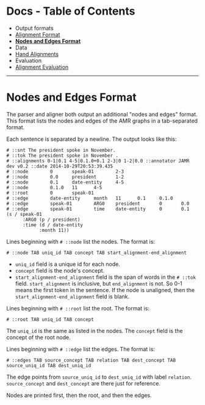 Docs - Table of Contents
====

 * Output formats
  * [Alignment Format](./Alignment_Format.md)
  * [**Nodes and Edges Format**](./Nodes_and_Edges_Format.md)
 * Data
  * [Hand Alignments](./Hand_Alignments.md)
 * Evaluation
  * [Alignment Evaluation](./Alignment_Evaluation.md)

---

Nodes and Edges Format
===

The parser and aligner both output an additional "nodes and edges" format.  This format lists the nodes and edges of the
AMR graphs in a tab-separated format.

Each sentence is separated by a newline.  The output looks like this:

```
# ::snt The president spoke in November.
# ::tok The president spoke in November .
# ::alignments 0-1|0.1 4-5|0.1.0+0.1 2-3|0 1-2|0.0 ::annotator JAMR dev v0.2 ::date 2014-10-29T20:53:39.435
# ::node        0       speak-01        2-3
# ::node        0.0     president       1-2
# ::node        0.1     date-entity     4-5
# ::node        0.1.0   11      4-5
# ::root        0       speak-01
# ::edge        date-entity     month   11      0.1     0.1.0   
# ::edge        speak-01        ARG0    president       0       0.0
# ::edge        speak-01        time    date-entity     0       0.1
(s / speak-01 
      :ARG0 (p / president) 
      :time (d / date-entity 
            :month 11))
```

Lines beginning with `# ::node` list the nodes.  The format is:

    # ::node TAB uniq_id TAB concept TAB start_alignment-end_alignment

 * `uniq_id` field is a unique id for each node.
 * `concept` field is the node's concept.
 * `start_alignment-end_alignment` field is the span of words in the `# ::tok`
field.  `start_alignment` is inclusive, but `end_alignment` is not.  So 0-1 means the first token in the sentence. If
the node is unaligned, then the `start_alignment-end_alignment` field is blank.

Lines beginning with `# ::root` list the root.  The format is:

    # ::root TAB uniq_id TAB concept

The `uniq_id` is the same as listed in the nodes.  The `concept` field is the concept of the root node.

Lines beginning with `# ::edge` list the edges.  The format is:

    # ::edges TAB source_concept TAB relation TAB dest_concept TAB source_uniq_id TAB dest_uniq_id

The edge points from `source_uniq_id` to `dest_uniq_id` with label `relation`.  `source_concept` and `dest_concept` are
there just for reference.

Nodes are printed first, then the root, and then the edges.

